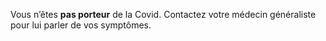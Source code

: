 Vous n’êtes **pas porteur** de la Covid. Contactez votre médecin généraliste pour lui parler de vos symptômes.
